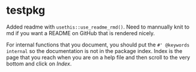 
<!-- README.md is generated from README.Rmd. Please edit that file -->

# testpkg

Added readme with `usethis::use_readme_rmd()`. Need to mannually knit to
md if you want a README on GitHub that is rendered nicely.

For internal functions that you document, you should put the `#'
@keywords internal` so the documentation is not in the package index.
Index is the page that you reach when you are on a help file and then
scroll to the very bottom and click on *Index*.
